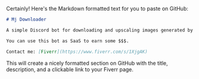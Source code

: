 Certainly! Here's the Markdown formatted text for you to paste on GitHub:

```markdown
# Mj Downloader

A simple Discord bot for downloading and upscaling images generated by Midjourney.

You can use this bot as SaaS to earn some $$$.

Contact me: [Fiverr](https://www.fiverr.com/s/1XjgAK)
```

This will create a nicely formatted section on GitHub with the title, description, and a clickable link to your Fiverr page.
